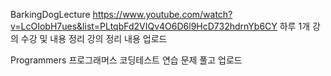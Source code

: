 BarkingDogLecture
https://www.youtube.com/watch?v=LcOIobH7ues&list=PLtqbFd2VIQv4O6D6l9HcD732hdrnYb6CY
하루 1개 강의 수강 및 내용 정리
강의 정리 내용 업로드

Programmers
프로그래머스 코딩테스트 연습 문제 풀고 업로드